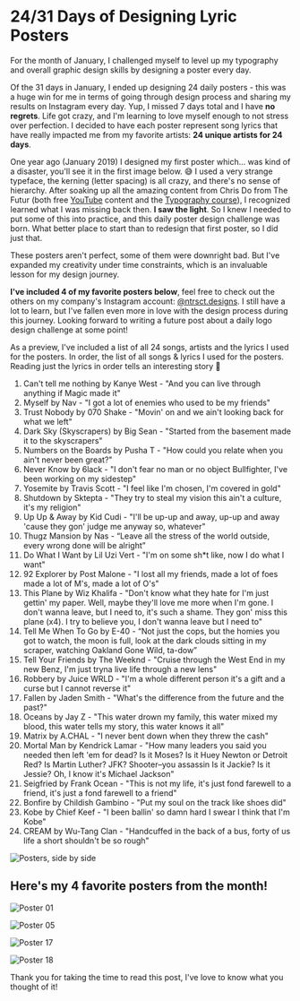 # 24/31 Days of Designing Lyric Posters

For the month of January, I challenged myself to level up my typography and overall graphic design skills by designing a poster every day.

Of the 31 days in January, I ended up designing 24 daily posters - this was a huge win for me in terms of going through design process and sharing my results on Instagram every day. Yup, I missed 7 days total and I have **no regrets**. Life got crazy, and I'm learning to love myself enough to not stress over perfection. I decided to have each poster represent song lyrics that have really impacted me from my favorite artists: **24 unique artists for 24 days**.

One year ago (January 2019) I designed my first poster which... was kind of a disaster, you'll see it in the first image below. 😅 I used a very strange typeface, the kerning (letter spacing) is all crazy, and there's no sense of hierarchy. After soaking up all the amazing content from Chris Do from The Futur (both free [YouTube](https://www.youtube.com/user/TheSkoolRocks) content and the [Typography course](https://academy.thefutur.com/p/typography-01)), I recognized learned what I was missing back then. **I saw the light**. So I knew I needed to put some of this into practice, and this daily poster design challenge was born. What better place to start than to redesign that first poster, so I did just that.

These posters aren't perfect, some of them were downright bad. But I've expanded my creativity under time constraints, which is an invaluable lesson for my design journey.

**I've included 4 of my favorite posters below**, feel free to check out the others on my company's Instagram account: [@ntrsct.designs](https://www.instagram.com/ntrsct.designs/). I still have a lot to learn, but I've fallen even more in love with the design process during this journey. Looking forward to writing a future post about a daily logo design challenge at some point!

As a preview, I've included a list of all 24 songs, artists and the lyrics I used for the posters. In order, the list of all songs & lyrics I used for the posters. Reading just the lyrics in order tells an interesting story 🤔

1. Can't tell me nothing by Kanye West - "And you can live through anything if Magic made it"
2. Myself by Nav - "I got a lot of enemies who used to be my friends"
3. Trust Nobody by 070 Shake - "Movin' on and we ain't looking back for what we left"
4. Dark Sky (Skyscrapers) by Big Sean - "Started from the basement made it to the skyscrapers"
5. Numbers on the Boards by Pusha T - "How could you relate when you ain't never been great?"
6. Never Know by 6lack - "I don't fear no man or no object Bullfighter, I've been working on my sidestep"
7. Yosemite by Travis Scott - "I feel like I'm chosen, I'm covered in gold"
8. Shutdown by Sktepta - "They try to steal my vision this ain't a culture, it's my religion"
9. Up Up & Away by Kid Cudi - "I'll be up-up and away, up-up and away 'cause they gon' judge me anyway so, whatever"
10. Thugz Mansion by Nas - “Leave all the stress of the world outside, every wrong done will be alright”
11. Do What I Want by Lil Uzi Vert - "I'm on some sh*t like, now I do what I want"
12. 92 Explorer by Post Malone - "I lost all my friends, made a lot of foes made a lot of M's, made a lot of O's"
13. This Plane by Wiz Khalifa - "Don't know what they hate for I'm just gettin' my paper. Well, maybe they'll love me more when I'm gone. I don't wanna leave, but I need to, it's such a shame. They gon' miss this plane (x4). I try to believe you, I don't wanna leave but I need to"
14. Tell Me When To Go by E-40 - “Not just the cops, but the homies you got to watch, the moon is full, look at the dark clouds sitting in my scraper, watching Oakland Gone Wild, ta-dow”
15. Tell Your Friends by The Weeknd - "Cruise through the West End in my new Benz, I'm just tryna live life through a new lens"
16. Robbery by Juice WRLD - "I'm a whole different person it's a gift and a curse but I cannot reverse it"
17. Fallen by Jaden Smith - "What's the difference from the future and the past?"
18. Oceans by Jay Z - "This water drown my family, this water mixed my blood, this water tells my story, this water knows it all"
19. Matrix by A.CHAL - "I never bent down when they threw the cash"
20. Mortal Man by Kendrick Lamar - "How many leaders you said you needed then left 'em for dead? Is it Moses? Is it Huey Newton or Detroit Red? Is Martin Luther? JFK? Shooter–you assassin Is it Jackie? Is it Jessie? Oh, I know it's Michael Jackson"
21. Seigfried by Frank Ocean - "This is not my life, it's just fond farewell to a friend, it's just a fond farewell to a friend"
22. Bonfire by Childish Gambino - "Put my soul on the track like shoes did"
23. Kobe by Chief Keef - "I been ballin' so damn hard I swear I think that I'm Kobe"
24. CREAM by Wu-Tang Clan - "Handcuffed in the back of a bus, forty of us life a short shouldn't be so rough"

![Posters, side by side](./posters-side-by-side.png)

## Here's my 4 favorite posters from the month!

![Poster 01](./poster-01.png)

![Poster 05](./poster-05.png)

![Poster 17](./poster-17.png)

![Poster 18](./poster-18.png)

Thank you for taking the time to read this post, I've love to know what you thought of it!